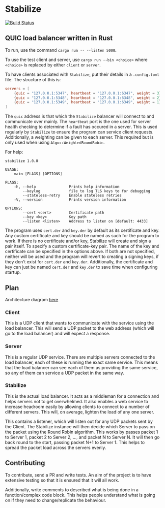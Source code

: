 # Stabilize

[![Build Status](https://travis-ci.com/FreddieBrown/stabilize.svg?branch=master)](https://travis-ci.com/FreddieBrown/stabilize)

## QUIC load balancer written in Rust

To run, use the command `cargo run -- --listen 5000`.

To use the test client and server, use `cargo run --bin <choice>` where `<choice>` is replaced by either `client` or `server`.

To have clients associated with `Stabilize`, put their details in a `.config.toml` file. The structure of this is:

```toml
servers = [
    {quic = "127.0.0.1:5347", heartbeat = "127.0.0.1:6347", weight = 3},
    {quic = "127.0.0.1:5348", heartbeat = "127.0.0.1:6348", weight = 2},
    {quic = "127.0.0.1:5349", heartbeat = "127.0.0.1:6349", weight = 1}
]
```
The `quic` address is that which the `Stabilize` balancer will connect to and communicate over mainly. The `heartbeat` port is the one used for server health checking to determine if a fault has occured in a server. This is used regularly by `Stabilize` to ensure the program can service client requests. Additionally, a weighting can be given to each server. This required but is only used when using `Algo::WeightedRoundRobin`.


For help: 

```
stabilize 1.0.0

USAGE:
    main [FLAGS] [OPTIONS]

FLAGS:
    -h, --help               Prints help information
        --keylog             file to log TLS keys to for debugging
        --stateless-retry    Enable stateless retries
    -V, --version            Prints version information

OPTIONS:
        --cert <cert>        Certificate path
        --key <key>          Key path
        --listen <listen>    Address to listen on [default: 4433]
```

The program uses `cert.der` and `key.der` by default as its certificate and key. Any custom certificate and key should be named as such for the program to work. If there is no certificate and/or key, Stabilize will create and sign a pair itself. To specify a custom certificate-key pair. The name of the key and certificate can be specified in the options above. If both are not specified, neither will be used and the program will revert to creating a signing keys, if they don't exist for `cert.der` and `key.der`. Additionally, the certificate and key can just be named `cert.der` and `key.der` to save time when configuring startup.

## Plan

Architecture diagram [here](https://drive.google.com/file/d/1LoCD13TSaLTHX2yjudHgg3aJ7d42NlO7/view?usp=sharing)

### Client

This is a UDP client that wants to communicate with the service using the load balancer. This will send a UDP packet to the web address (which will go to the load balancer) and will expect a response. 

### Server

This is a regular UDP service. There are multiple servers connected to the load balancer, each of these is running the exact same service. This means that the load balancer can see each of them as providing the same service, so any of them can service a UDP packet in the same way. 

### Stabilize

This is the actual load balancer. It acts as a middleman for a connection and helps servers not to get overwhelmed. It also enables a web service to increase headroom easily by allowing clients to connect to a number of different servers. This will, on average, lighten the load of any one server. 

This contains a listener, which will listen out for any UDP packets sent by the Client. The Stabilize instance will then decide which Server to pass on the packet using the Round Robin algorithm. This works by passes packet 1 to Server 1, packet 2 to Server 2, ..., and packet N to Server N. It will then go  back round to the start, passing packet N+1 to Server 1. This helps to spread the packet load across the servers evenly. 

## Contributing

To contribute, send a PR and write tests. An aim of the project is to have extensive testing so that it is ensured that it will all work. 

Additionally, write comments to described what is being done in a function/complex code block. This helps people understand what is going on if they need to change/replicate the behaviour. 
